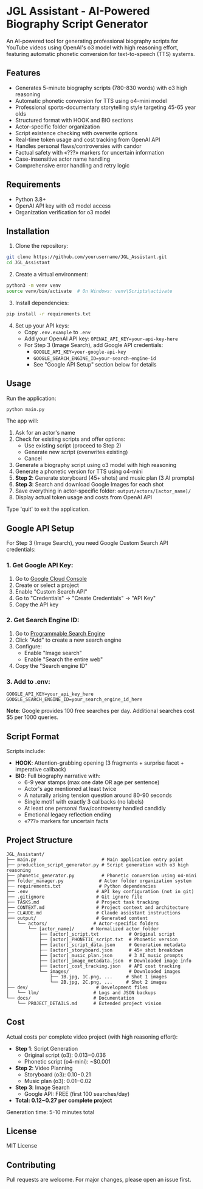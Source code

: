 # JGL Assistant - AI-Powered Biography Script Generator

An AI-powered tool for generating professional biography scripts for YouTube videos using OpenAI's o3 model with high reasoning effort, featuring automatic phonetic conversion for text-to-speech (TTS) systems.

## Features

- Generates 5-minute biography scripts (780-830 words) with o3 high reasoning
- Automatic phonetic conversion for TTS using o4-mini model
- Professional sports-documentary storytelling style targeting 45-65 year olds
- Structured format with HOOK and BIO sections
- Actor-specific folder organization
- Script existence checking with overwrite options
- Real-time token usage and cost tracking from OpenAI API
- Handles personal flaws/controversies with candor
- Factual safety with «???» markers for uncertain information
- Case-insensitive actor name handling
- Comprehensive error handling and retry logic

## Requirements

- Python 3.8+
- OpenAI API key with o3 model access
- Organization verification for o3 model

## Installation

1. Clone the repository:
```bash
git clone https://github.com/yourusername/JGL_Assistant.git
cd JGL_Assistant
```

2. Create a virtual environment:
```bash
python3 -m venv venv
source venv/bin/activate  # On Windows: venv\Scripts\activate
```

3. Install dependencies:
```bash
pip install -r requirements.txt
```

4. Set up your API keys:
   - Copy `.env.example` to `.env`
   - Add your OpenAI API key: `OPENAI_API_KEY=your-api-key-here`
   - For Step 3 (Image Search), add Google API credentials:
     - `GOOGLE_API_KEY=your-google-api-key`
     - `GOOGLE_SEARCH_ENGINE_ID=your-search-engine-id`
     - See "Google API Setup" section below for details

## Usage

Run the application:
```bash
python main.py
```

The app will:
1. Ask for an actor's name
2. Check for existing scripts and offer options:
   - Use existing script (proceed to Step 2)
   - Generate new script (overwrites existing)
   - Cancel
3. Generate a biography script using o3 model with high reasoning
4. Generate a phonetic version for TTS using o4-mini
5. **Step 2**: Generate storyboard (45+ shots) and music plan (3 AI prompts)
6. **Step 3**: Search and download Google Images for each shot
7. Save everything in actor-specific folder: `output/actors/[actor_name]/`
8. Display actual token usage and costs from OpenAI API

Type 'quit' to exit the application.

## Google API Setup

For Step 3 (Image Search), you need Google Custom Search API credentials:

### 1. Get Google API Key:
1. Go to [Google Cloud Console](https://console.cloud.google.com/)
2. Create or select a project
3. Enable "Custom Search API"
4. Go to "Credentials" → "Create Credentials" → "API Key"
5. Copy the API key

### 2. Get Search Engine ID:
1. Go to [Programmable Search Engine](https://programmablesearchengine.google.com/)
2. Click "Add" to create a new search engine
3. Configure:
   - Enable "Image search"
   - Enable "Search the entire web"
4. Copy the "Search engine ID"

### 3. Add to .env:
```
GOOGLE_API_KEY=your_api_key_here
GOOGLE_SEARCH_ENGINE_ID=your_search_engine_id_here
```

**Note**: Google provides 100 free searches per day. Additional searches cost $5 per 1000 queries.

## Script Format

Scripts include:
- **HOOK**: Attention-grabbing opening (3 fragments + surprise facet + imperative callback)
- **BIO**: Full biography narrative with:
  - 6-9 year stamps (max one date OR age per sentence)
  - Actor's age mentioned at least twice
  - A naturally arising tension question around 80-90 seconds
  - Single motif with exactly 3 callbacks (no labels)
  - At least one personal flaw/controversy handled candidly
  - Emotional legacy reflection ending
  - «???» markers for uncertain facts

## Project Structure

```
JGL_Assistant/
├── main.py                        # Main application entry point
├── production_script_generator.py # Script generation with o3 high reasoning
├── phonetic_generator.py          # Phonetic conversion using o4-mini
├── folder_manager.py             # Actor folder organization system
├── requirements.txt              # Python dependencies
├── .env                         # API key configuration (not in git)
├── .gitignore                   # Git ignore file
├── TASKS.md                     # Project task tracking
├── CONTEXT.md                   # Project context and architecture
├── CLAUDE.md                    # Claude assistant instructions
├── output/                      # Generated content
│   └── actors/                 # Actor-specific folders
│       └── [actor_name]/      # Normalized actor folder
│           ├── [actor]_script.txt           # Original script
│           ├── [actor]_PHONETIC_script.txt  # Phonetic version
│           ├── [actor]_script_data.json     # Generation metadata
│           ├── [actor]_storyboard.json      # 45+ shot breakdown
│           ├── [actor]_music_plan.json      # 3 AI music prompts
│           ├── [actor]_image_metadata.json  # Downloaded image info
│           ├── [actor]_cost_tracking.json   # API cost tracking
│           └── images/                      # Downloaded images
│               ├── 1B.jpg, 1C.png, ...     # Shot 1 images
│               └── 2B.jpg, 2C.png, ...     # Shot 2 images
├── dev/                         # Development files
│   └── llm/                    # Logs and JSON backups
└── docs/                       # Documentation
    └── PROJECT_DETAILS.md      # Extended project vision
```

## Cost

Actual costs per complete video project (with high reasoning effort):
- **Step 1**: Script Generation
  - Original script (o3): $0.013-$0.036
  - Phonetic script (o4-mini): ~$0.001
- **Step 2**: Video Planning
  - Storyboard (o3): $0.10-$0.21
  - Music plan (o3): $0.01-$0.02
- **Step 3**: Image Search
  - Google API: FREE (first 100 searches/day)
- **Total: $0.12-$0.27 per complete project**

Generation time: 5-10 minutes total

## License

MIT License

## Contributing

Pull requests are welcome. For major changes, please open an issue first.